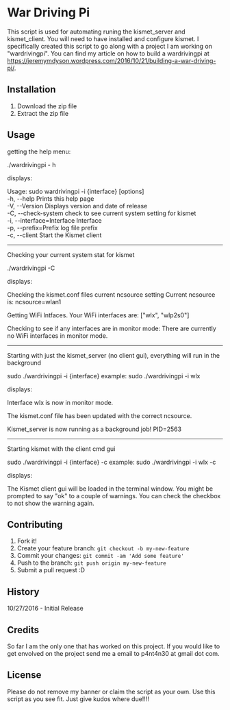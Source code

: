 # War Driving Pi

This script is used for automating runing the kismet_server and kismet_client. You will need to have installed and configure kismet.  I specifically created this script to go along with a project I am working on "wardrivingpi".  You can find my article on how to build a wardrivingpi at https://jeremymdyson.wordpress.com/2016/10/21/building-a-war-driving-pi/. 

## Installation

1. Download the zip file
2. Extract the zip file

## Usage

getting the help menu: 

./wardrivingpi - h

displays:

Usage: sudo wardrivingpi -i {interface} [options]  
    -h, --help                       Prints this help page  
    -V, --Version                    Displays version and date of release   
    -C, --check-system               check to see current system setting for kismet  
    -i, --interface=Interface        Interface   
    -p, --prefix=Prefix              log file prefix   
    -c, --client                     Start the Kismet client   

---------------------------------------------------------------------------------------------------
Checking your current system stat for kismet

./wardrivingpi -C

displays:

Checking the kismet.conf files current ncsource setting
Current ncsource is: ncsource=wlan1

Getting WiFi Intfaces.
Your WiFi interfaces are:
["wlx", "wlp2s0"]

Checking to see if any interfaces are in monitor mode:
There are currently no WiFi interfaces in monitor mode.

---------------------------------------------------------------------------------------------------
Starting with just the kismet_server (no client gui), everything will run in the background

sudo ./wardrivingpi -i {interface}
example: sudo ./wardrivingpi -i wlx

displays:

Interface wlx is now in monitor mode.


The kismet.conf file has been updated with the correct ncsource.


Kismet_server is now running as a background job! PID=2563

----------------------------------------------------------------------------------------------------
Starting kismet with the client cmd gui

sudo ./wardrivingpi -i {interface} -c
example: sudo ./wardrivingpi -i wlx -c

displays:

The Kismet client gui will be loaded in the terminal window.  You might be prompted to say "ok" to a couple of warnings.  You can check the checkbox to not show the warning again.
 
## Contributing

1. Fork it!
2. Create your feature branch: `git checkout -b my-new-feature`
3. Commit your changes: `git commit -am 'Add some feature'`
4. Push to the branch: `git push origin my-new-feature`
5. Submit a pull request :D

## History

10/27/2016 - Initial Release

## Credits

So far I am the only one that has worked on this project.  If you would like to get envolved on the project send me a email to p4nt4n30 at gmail dot com.

## License
Please do not remove my banner or claim the script as your own. 
Use this script as you see fit. Just give kudos where due!!!!
